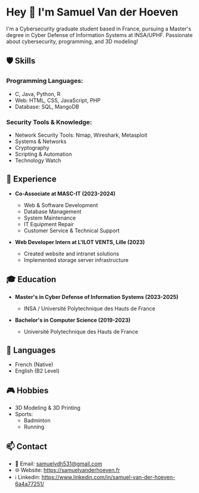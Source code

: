 # Hey 👋 I'm Samuel Van der Hoeven

I'm a Cybersecurity graduate student based in France, pursuing a Master's degree in Cyber Defense of Information Systems at INSA/UPHF. Passionate about cybersecurity, programming, and 3D modeling!

## 🛡️ Skills

### Programming Languages:

- C, Java, Python, R
- Web: HTML, CSS, JavaScript, PHP
- Database: SQL, MangoDB


### Security Tools & Knowledge:

- Network Security Tools: Nmap, Wireshark, Metasploit
- Systems & Networks
- Cryptography
- Scripting & Automation
- Technology Watch

## 🎯 Experience

- **Co-Associate at MASC-IT (2023-2024)**
  - Web & Software Development
  - Database Management
  - System Maintenance
  - IT Equipment Repair
  - Customer Service & Technical Support

- **Web Developer Intern at L'ILOT VENTS, Lille (2023)**
  - Created website and intranet solutions
  - Implemented storage server infrastructure

## 🎓 Education

- **Master's in Cyber Defense of Information Systems (2023-2025)**
  - INSA / Université Polytechnique des Hauts de France
  
- **Bachelor's in Computer Science (2019-2023)**
  - Université Polytechnique des Hauts de France

## 🌟 Languages

- French (Native)
- English (B2 Level)

## 🎮 Hobbies

- 3D Modeling & 3D Printing
- Sports:
  - Badminton
  - Running

## 📫 Contact

- 📧 Email: samuelvdh531@gmail.com
- 🌐 Website: https://samuelvanderhoeven.fr
- ℹ️ Linkedin: https://www.linkedin.com/in/samuel-van-der-hoeven-6a4a77251/



<!--
**Dwalok/Dwalok** is a ✨ _special_ ✨ repository because its `README.md` (this file) appears on your GitHub profile.

Here are some ideas to get you started:

- 🔭 I’m currently working on ...
- 🌱 I’m currently learning ...
- 👯 I’m looking to collaborate on ...
- 🤔 I’m looking for help with ...
- 💬 Ask me about ...
- 📫 How to reach me: ...
- 😄 Pronouns: ...
- ⚡ Fun fact: ...
-->

